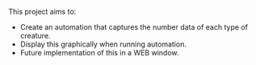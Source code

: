 This project aims to:
- Create an automation that captures the number data of each type of creature.
- Display this graphically when running automation.
- Future implementation of this in a WEB window.